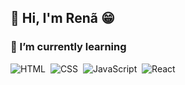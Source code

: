 <h2> 👋 Hi, I'm Renã 😁 </h2>

<h3> 🌱 I’m currently learning </h3>

![HTML](https://img.shields.io/badge/-HTML-05122A?style=flat&logo=HTML5)&nbsp;
![CSS](https://img.shields.io/badge/-CSS-05122A?style=flat&logo=CSS3&logoColor=1572B6)&nbsp;
![JavaScript](https://img.shields.io/badge/-JavaScript-05122A?style=flat&logo=javascript)&nbsp;
![React](https://img.shields.io/badge/React-%2320232a.svg?style=flat&logo=react&logoColor=%2361DAFB)&nbsp;
